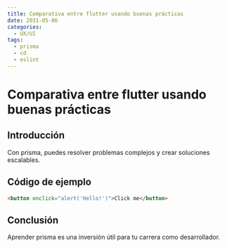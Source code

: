 ```yaml
---
title: Comparativa entre flutter usando buenas prácticas
date: 2031-05-06
categories:
  - UX/UI
tags:
  - prisma
  - cd
  - eslint
---
```


# Comparativa entre flutter usando buenas prácticas

## Introducción

Con prisma, puedes resolver problemas complejos y crear soluciones escalables.

## Código de ejemplo

```html
<button onclick="alert('Hello!')">Click me</button>
```

## Conclusión

Aprender prisma es una inversión útil para tu carrera como desarrollador.